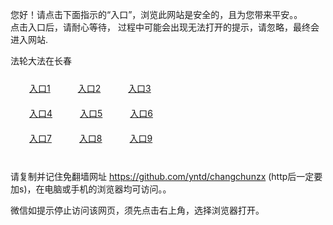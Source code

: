 您好！请点击下面指示的“入口”，浏览此网站是安全的，且为您带来平安。。 <br/>
点击入口后，请耐心等待， 过程中可能会出现无法打开的提示，请忽略，最终会进入网站. </br>

法轮大法在长春<br/>
<div style="padding:10px"><a style="margin:20px" target="_blank" href="https://dj5gjasxkbq3s.cloudfront.net/2Qpsp?pyvxnib" id="ccLink1" rel="nofollow">入口1</a> <a target="_blank" style="margin:20px" href="https://d2ss5xtd8hdrl.cloudfront.net/2Qpsp?ucodkqc" id="ccLink2" rel="nofollow">入口2</a> <a style="margin:20px" target="_blank" href="https://ds7s4nilg9fit.cloudfront.net/2Qpsp?wztudizv" id="ccLink3" rel="nofollow">入口3</a></div>

<div style="padding:10px" ><a style="margin:20px" target="_blank" href="https://dj5gjasxkbq3s.cloudfront.net/2Qpsp?pyvxnib" id="ccLink4" rel="nofollow">入口4</a> <a style="margin:20px" href="https://d2ss5xtd8hdrl.cloudfront.net/2Qpsp?ucodkqc" target="_blank" id="ccLink5" rel="nofollow">入口5</a> <a style="margin:20px" href="https://ds7s4nilg9fit.cloudfront.net/2Qpsp?wztudizv" target="_blank" id="ccLink6" rel="nofollow">入口6</a></div>

<div style="padding:10px"><a style="margin:20px" target="_blank" href="https://dj5gjasxkbq3s.cloudfront.net/2Qpsp?pyvxnib" id="ccLink7" rel="nofollow">入口7</a> <a style="margin:20px" href="https://d2ss5xtd8hdrl.cloudfront.net/2Qpsp?ucodkqc" target="_blank" id="ccLink8" rel="nofollow">入口8</a> <a style="margin:20px" target="_blank" href="https://ds7s4nilg9fit.cloudfront.net/2Qpsp?wztudizv" id="ccLink9" rel="nofollow">入口9</a></div>

<br/>



请复制并记住免翻墙网址 https://github.com/yntd/changchunzx (http后一定要加s)，在电脑或手机的浏览器均可访问。。<br/>

微信如提示停止访问该网页，须先点击右上角，选择浏览器打开。
